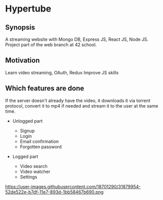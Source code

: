 # Hypertube

## Synopsis

A streaming website with Mongo DB, Express JS, React JS, Node JS. Project part of the web branch at 42 school.

## Motivation

Learn video streaming, OAuth, Redux
Improve JS skills

## Which features are done

If the server doesn't already have the video, it downloads it via torrent protocol, convert it to mp4 if needed and stream it to the user at the same time.

* Unlogged part
  * Signup
  * Login
  * Email confirmation
  * Forgotten password

* Logged part
  * Video search
  * Video watcher
  * Settings


https://user-images.githubusercontent.com/18701290/31879954-52de522e-b7df-11e7-893d-1bb58467b690.png
